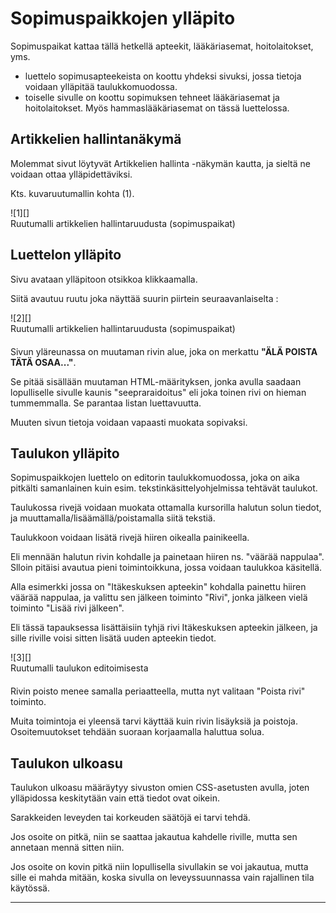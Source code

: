 # Sopimuspaikkojen ylläpito

Sopimuspaikat kattaa tällä hetkellä apteekit, lääkäriasemat, hoitolaitokset, yms.

* luettelo sopimusapteekeista on koottu yhdeksi sivuksi, jossa tietoja voidaan ylläpitää taulukkomuodossa.
* toiselle sivulle on koottu sopimuksen tehneet lääkäriasemat ja hoitolaitokset.
Myös hammaslääkäriasemat on tässä luettelossa.

## Artikkelien hallintanäkymä

Molemmat sivut löytyvät Artikkelien hallinta -näkymän kautta, ja sieltä ne voidaan ottaa ylläpidettäviksi.

Kts. kuvaruutumallin kohta (1).

<figure class="fig-n border" style="margin:0 0 20px 0">
![1][]
<figcaption>Ruutumalli artikkelien hallintaruudusta (sopimuspaikat)</figcaption>
</figure>

## Luettelon ylläpito

Sivu avataan ylläpitoon otsikkoa klikkaamalla.

Siitä avautuu ruutu joka näyttää suurin piirtein seuraavanlaiselta :

<figure class="fig-n border" style="margin:0 0 20px 0">
![2][]
<figcaption>Ruutumalli artikkelien hallintaruudusta (sopimuspaikat)</figcaption>
</figure>


Sivun yläreunassa on muutaman rivin alue, joka on merkattu __"ÄLÄ POISTA TÄTÄ OSAA..."__.

Se pitää sisällään muutaman HTML-määrityksen, jonka avulla saadaan lopulliselle sivulle kaunis
"seepraraidoitus" eli joka toinen rivi on hieman tummemmalla. Se parantaa listan luettavuutta.

Muuten sivun tietoja voidaan vapaasti muokata sopivaksi.

## Taulukon ylläpito

Sopimuspaikkojen luettelo on editorin taulukkomuodossa, joka on aika pitkälti samanlainen kuin
esim. tekstinkäsittelyohjelmissa tehtävät taulukot.

Taulukossa rivejä voidaan muokata ottamalla kursorilla halutun solun tiedot,
ja muuttamalla/lisäämällä/poistamalla siitä tekstiä.

Taulukkoon voidaan lisätä rivejä hiiren oikealla painikeella.

Eli mennään halutun rivin kohdalle ja painetaan hiiren ns. "väärää nappulaa".
Slloin pitäisi avautua pieni toimintoikkuna, jossa voidaan taulukkoa käsitellä.

Alla esimerkki jossa on "Itäkeskuksen apteekin" kohdalla painettu hiiren väärää nappulaa,
ja valittu sen jälkeen toiminto "Rivi", jonka jälkeen vielä toiminto "Lisää rivi jälkeen".

Eli tässä tapauksessa lisättäisiin tyhjä rivi Itäkeskuksen apteekin jälkeen, ja sille riville voisi
sitten lisätä uuden apteekin tiedot.


<figure class="fig-n border" style="margin:0 0 20px 0">
![3][]
<figcaption>Ruutumalli taulukon editoimisesta</figcaption>
</figure>

Rivin poisto menee samalla periaatteella, mutta nyt valitaan "Poista rivi" toiminto.

Muita toimintoja ei yleensä tarvi käyttää kuin rivin lisäyksiä ja poistoja.
Osoitemuutokset tehdään suoraan korjaamalla haluttua solua.


## Taulukon ulkoasu

Taulukon ulkoasu määräytyy sivuston omien CSS-asetusten avulla, joten ylläpidossa keskitytään
vain että tiedot ovat oikein.

Sarakkeiden leveyden tai korkeuden säätöjä ei tarvi tehdä.

Jos osoite on pitkä, niin se saattaa jakautua kahdelle riville, mutta sen annetaan mennä sitten niin.

Jos osoite on kovin pitkä niin lopullisella sivullakin se voi jakautua, mutta sille ei mahda mitään,
koska sivulla on leveyssuunnassa vain rajallinen tila käytössä.

----

[1]: kuvat/kuva78.png "Ruutumalli"
[2]: kuvat/kuva79.png "Ruutumalli"
[3]: kuvat/kuva80.png "Ruutumalli"
[10]: pages/tekstieditorin-kaytto.md
